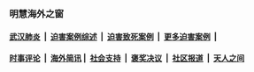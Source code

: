 
### 明慧海外之窗

####  [武汉肺炎](indexes/365.md?t=02060600) &nbsp;|&nbsp;  [迫害案例综述](indexes/328.md?t=02060600) &nbsp;|&nbsp; [迫害致死案例](indexes/277.md?t=02060600)  &nbsp;|&nbsp; [更多迫害案例](indexes/81.md?t=02060600)  &nbsp;|&nbsp; 
####  [时事评论](indexes/251.md?t=02060600) &nbsp;|&nbsp; [海外简讯](indexes/245.md?t=02060600)&nbsp;|&nbsp;  [社会支持](indexes/140.md?t=02060600) &nbsp;|&nbsp; [褒奖决议](indexes/282.md?t=02060600) &nbsp;|&nbsp; [社区报道](indexes/91.md?t=02060600)  &nbsp;|&nbsp; [天人之间](indexes/78.md?t=02060600) 

